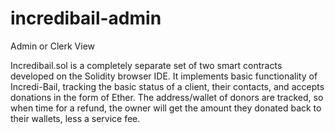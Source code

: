 # incredibail-admin
Admin or Clerk View


Incredibail.sol is a completely separate set of two smart contracts developed on the Solidity browser IDE. It implements basic functionality of Incredi-Bail, tracking the basic status of a client, their contacts, and accepts donations in the form of Ether. The address/wallet of donors are tracked, so when time for a refund, the owner will get the amount they donated back to their wallets, less a service fee. 
